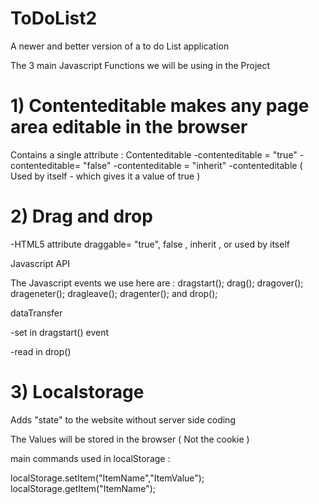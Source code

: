 # ToDoList2

A newer and better version of a to do List application

The 3 main Javascript Functions we will be using in the Project

# 1) Contenteditable makes any page area editable in the browser

Contains a single attribute : Contenteditable -contenteditable = "true" -contenteditable= "false" -contenteditable = "inherit" -contenteditable ( Used by itself - which gives it a value of true )

# 2) Drag and drop

-HTML5 attribute draggable= "true", false , inherit , or used by itself

Javascript API

The Javascript events we use here are : dragstart(); drag(); dragover(); drageneter(); dragleave(); dragenter(); and drop();

dataTransfer

-set in dragstart() event

-read in drop()

# 3) Localstorage

Adds "state" to the website without server side coding

The Values will be stored in the browser ( Not the cookie )

main commands used in localStorage :

localStorage.setItem("ItemName","ItemValue"); localStorage.getItem("ItemName");
